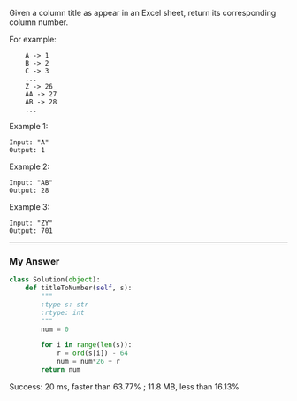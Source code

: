 Given a column title as appear in an Excel sheet, return its corresponding column number.

For example:
```
    A -> 1
    B -> 2
    C -> 3
    ...
    Z -> 26
    AA -> 27
    AB -> 28 
    ...
```    

Example 1:
```
Input: "A"
Output: 1
```
Example 2:
```
Input: "AB"
Output: 28
```
Example 3:
```
Input: "ZY"
Output: 701
```

---
### My Answer
```Python
class Solution(object):
    def titleToNumber(self, s):
        """
        :type s: str
        :rtype: int
        """
        num = 0

        for i in range(len(s)):
            r = ord(s[i]) - 64
            num = num*26 + r
        return num
```        
Success: 20 ms, faster than 63.77% ; 11.8 MB, less than 16.13% 
